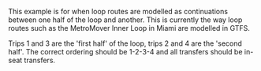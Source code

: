 This example is for when loop routes are modelled as continuations between one half of the loop and another. This is currently the way loop routes such as the MetroMover Inner Loop in Miami are modelled in GTFS.

Trips 1 and 3 are the 'first half' of the loop, trips 2 and 4 are the 'second half'. The correct ordering should be 1-2-3-4 and all transfers should be in-seat transfers.
